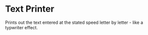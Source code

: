 # Text Printer

Prints out the text entered at the stated speed letter by letter - like a typwriter effect.
